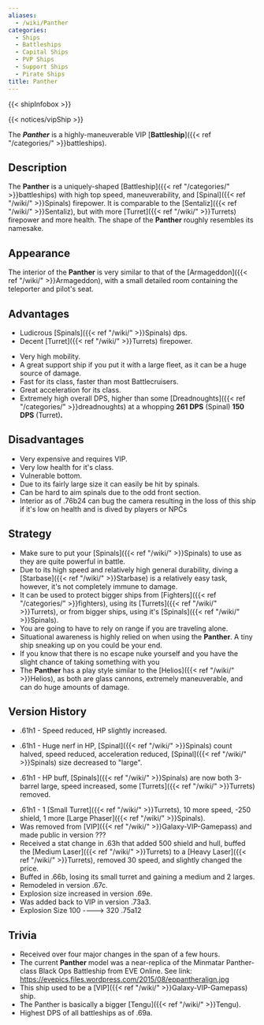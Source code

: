 ```yaml
---
aliases:
  - /wiki/Panther
categories:
  - Ships
  - Battleships
  - Capital Ships
  - PVP Ships
  - Support Ships
  - Pirate Ships
title: Panther
---
```


{{< shipInfobox >}}

{{< notices/vipShip >}}

The **_Panther_** is a highly-maneuverable VIP [**Battleship**]({{< ref "/categories/" >}}battleships).

## Description

The **Panther** is a uniquely-shaped [Battleship]({{< ref "/categories/" >}}battleships) with high top speed, maneuverability, and [Spinal]({{< ref "/wiki/" >}}Spinals) firepower. It is comparable to the [Sentaliz]({{< ref "/wiki/" >}}Sentaliz), but with more [Turret]({{< ref "/wiki/" >}}Turrets) firepower and more health. The shape of the **Panther** roughly resembles its namesake.

## Appearance

The interior of the **Panther** is very similar to that of the [Armageddon]({{< ref "/wiki/" >}}Armageddon), with a small detailed room containing the teleporter and pilot's seat.

## Advantages

- Ludicrous [Spinals]({{< ref "/wiki/" >}}Spinals) dps.
- Decent [Turret]({{< ref "/wiki/" >}}Turrets) firepower.

<!-- -->

- Very high mobility.
- A great support ship if you put it with a large fleet, as it can be a huge source of damage.
- Fast for its class, faster than most Battlecruisers.
- Great acceleration for its class.
- Extremely high overall DPS, higher than some [Dreadnoughts]({{< ref "/categories/" >}}dreadnoughts) at a whopping **261 DPS** (Spinal) **150 DPS** (Turret)**.**

## Disadvantages

- Very expensive and requires VIP.
- Very low health for it's class.
- Vulnerable bottom.
- Due to its fairly large size it can easily be hit by spinals.
- Can be hard to aim spinals due to the odd front section.
- Interior as of .76b24 can bug the camera resulting in the loss of this ship if it's low on health and is dived by players or NPCs

## Strategy

- Make sure to put your [Spinals]({{< ref "/wiki/" >}}Spinals) to use as they are quite powerful in battle.
- Due to its high speed and relatively high general durability, diving a [Starbase]({{< ref "/wiki/" >}}Starbase) is a relatively easy task, however, it's not completely immune to damage.
- It can be used to protect bigger ships from [Fighters]({{< ref "/categories/" >}}fighters), using its [Turrets]({{< ref "/wiki/" >}}Turrets), or from bigger ships, using it's [Spinals]({{< ref "/wiki/" >}}Spinals).
- You are going to have to rely on range if you are traveling alone.
- Situational awareness is highly relied on when using the **Panther**. A tiny ship sneaking up on you could be your end.
- If you know that there is no escape nuke yourself and you have the slight chance of taking something with you
- The **Panther** has a play style similar to the [Helios]({{< ref "/wiki/" >}}Helios), as both are glass cannons, extremely maneuverable, and can do huge amounts of damage.

## Version History

- .61h1 - Speed reduced, HP slightly increased.

<!-- -->

- .61h1 - Huge nerf in HP, [Spinal]({{< ref "/wiki/" >}}Spinals) count halved, speed reduced, acceleration reduced, [Spinal]({{< ref "/wiki/" >}}Spinals) size decreased to "large".

<!-- -->

- .61h1 - HP buff, [Spinals]({{< ref "/wiki/" >}}Spinals) are now both 3-barrel large, speed increased, some [Turrets]({{< ref "/wiki/" >}}Turrets) removed.

<!-- -->

- .61h1 - 1 [Small Turret]({{< ref "/wiki/" >}}Turrets), 10 more speed, -250 shield, 1 more [Large Phaser]({{< ref "/wiki/" >}}Spinals).
- Was removed from [VIP]({{< ref "/wiki/" >}}Galaxy-VIP-Gamepass) and made public in version ???
- Received a stat change in .63h that added 500 shield and hull, buffed the [Medium Laser]({{< ref "/wiki/" >}}Turrets) to a [Heavy Laser]({{< ref "/wiki/" >}}Turrets), removed 30 speed, and slightly changed the price.
- Buffed in .66b, losing its small turret and gaining a medium and 2 larges.
- Remodeled in version .67c.
- Explosion size increased in version .69e.
- Was added back to VIP in version .73a3.
- Explosion Size 100 ----> 320 .75a12

## Trivia

- Received over four major changes in the span of a few hours.
- The current **Panther** model was a near-replica of the Minmatar Panther-class Black Ops Battleship from EVE Online. See link: <https://evepics.files.wordpress.com/2015/08/eppantheralign.jpg>
- This ship used to be a [VIP]({{< ref "/wiki/" >}}Galaxy-VIP-Gamepass) ship.
- The Panther is basically a bigger [Tengu]({{< ref "/wiki/" >}}Tengu).
- Highest DPS of all battleships as of .69a.
